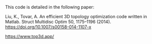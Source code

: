 This code is detailed in the following paper:

Liu, K., Tovar, A. An efficient 3D topology optimization code written in Matlab. Struct Multidisc Optim 50, 1175–1196 (2014). https://doi.org/10.1007/s00158-014-1107-x

https://www.top3d.app/
